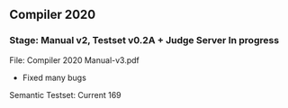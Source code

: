 ## Compiler 2020

### Stage: Manual v2, Testset v0.2A + Judge Server In progress
File: Compiler 2020 Manual-v3.pdf     
- Fixed many bugs
     
Semantic Testset: Current 169
